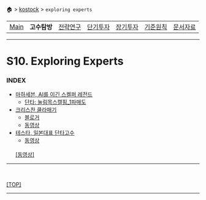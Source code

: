 🏠 > [kostock](../) > `exploring experts`

<table>
  <tr>
    <td><a href="../">Main</a></td>
    <td><b href="../s10_experts/" >고수탐방</b></td>
    <td><a href="../s20_research/" >전략연구</a></td>
    <td><a href="../s30_short-term/" >단기투자</a></td>
    <td><a href="../s40_long-term/" >장기투자</a></td>
    <td><a href="../s50_principles/" >기준원칙</a></td>
    <td><a href="../s90_database/" >문서자료</a></td>
  </tr>
</table>

---
# S10. Exploring Experts

### INDEX
- [마하세븐, AI를 이긴 스켈퍼 레전드](./마하세븐/)
  - [단타: 눌림목스캘핑_1파매도][눌림목스켈핑_1파매도법]
- [크리스찬 쿨라매기](./쿨라매기/)
  - [블로거](https://anotherbluedot.tistory.com/134#google_vignette)
  - [동영상](https://www.youtube.com/watch?v=O3ko6PGh64A)
- [테스타, 일본대표 단타고수](./테스타/)
  - [동영상](https://www.youtube.com/watch?v=jGWaPDxkgsw)
  <br/>
  <a href="https://www.youtube.com/watch?v=jGWaPDxkgsw" target="_blank" rel="noopener noreferrer">[동영상]</a>
---

<br/>

[[TOP]](#index)

---

[MAIN]: https://htmlpreview.github.io/?https://github.com/JaceKim-TheAL/biz_finance/blob/master/kostock/s90_database/html/main.html
[DOCS]: https://htmlpreview.github.io/?https://github.com/JaceKim-TheAL/biz_finance/blob/master/kostock/s90_database/html/doculist.html
[눌림목스켈핑_1파매도법]: https://htmlpreview.github.io/?https://raw.githubusercontent.com/JaceKim-TheAL/biz_finance/master/kostock/s90_database/html/단기투자/단타_눌림목스켈핑_1파매도법/content.html